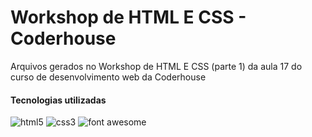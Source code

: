 # Workshop de HTML E CSS - Coderhouse
Arquivos gerados no Workshop de HTML E CSS (parte 1) da aula 17 do curso de desenvolvimento web da Coderhouse

#### Tecnologias utilizadas

<div style="display:inline_block">
  <img alt="html5" src="https://img.shields.io/badge/HTML5-E34F26?style=for-the-badge&logo=html5&logoColor=white"> 
  <img alt="css3" src="https://img.shields.io/badge/CSS3-1572B6?style=for-the-badge&logo=css3&logoColor=white">
  <img alt="font awesome" src="https://img.shields.io/badge/-Font%20Awesome-d6edff?style=for-the-badge&logo=Font%20Awesome"> 
</div>
